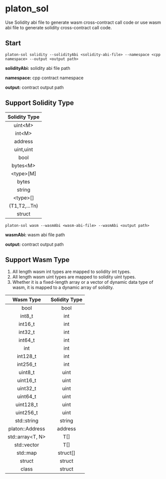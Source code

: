 # platon_sol

Use Solidity abi file to generate wasm cross-contract call code or use wasm abi file to generate solidity cross-contract call code.

## Start

```
platon-sol solidity --solidityAbi <solidity-abi-file> --namespace <cpp namespace> --output <output path>
```
**solidityAbi:** solidity abi file path

**namespace:** cpp contract namespace

**output:** contract output path

## Support Solidity Type

|   Solidity Type   |
|:-----------------:|
|     uint\<M\>     |
|     int\<M\>      |
|      address      |
|     uint,uint     |
|       bool        |
|    bytes\<M\>     |
|    \<type\>[M]    |
|       bytes       |
|      string       |
|    \<type\>[]     |
|   (T1,T2,...Tn)   |
|      struct       |

```
platon-sol wasm --wasmAbi <wasm-abi-file> --wasmAbi <output path>
```
**wasmAbi:** wasm abi file path

**output:** contract output path

## Support Wasm Type

1. All length wasm int types are mapped to solidity int types.
2. All length wasm uint types are mapped to solidity uint types.
3. Whether it is a fixed-length array or a vector of dynamic data type of wasm, it is mapped to a dynamic array of solidity.

|   Wasm Type   | Solidity Type |
|:-----------------:| :-----------------:|
|      bool         |bool |
|     int8_t     | int |
|     int16_t      | int |
|     int32_t      | int |
|     int64_t     | int |
|       int         | int |
|       int128_t     | int |
|       int256_t     | int |
|    uint8_t    | uint |
|    uint16_t    | uint |
|      uint32_t       | uint |
|      uint64_t      | uint |
|    uint128_t     | uint |
|     uint256_t     | uint |
|     std::string       | string |
|      platon::Address       | address |
|      std::array<T, N>      | T[] |
|      std::vector<T>      | T[] |
|      std::map       | struct[] |
|      struct       | struct |
|      class       | struct |
